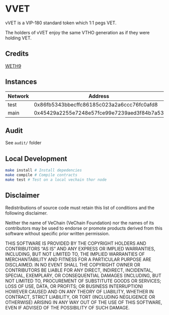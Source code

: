 # VVET

vVET is a VIP-180 standard token which 1:1 pegs VET.

The holders of vVET enjoy the same VTHO generation as if they were holding VET.

## Credits

[WETH9](https://github.com/gnosis/canonical-weth/commit/0dd1ea3e295eef916d0c6223ec63141137d22d67)

## Instances


| Network |                  Address                   |
| ------- | ------------------------------------------ |
| test    | 0x86fb5343bbecffc86185c023a2a6ccc76fc0afd8 |
| main    | 0x45429a2255e7248e57fce99e7239aed3f84b7a53 |

## Audit

See `audit/` folder

## Local Development
```bash
make install # Install depedencies
make compile # Compile contracts
make test # Test on a local vechain thor node
```

## Disclaimer
Redistributions of source code must retain this list of conditions and the following disclaimer.

Neither the name of VeChain (VeChain Foundation) nor the names of its contributors may be used to endorse or promote products derived from this software without specific prior written permission.

THIS SOFTWARE IS PROVIDED BY THE COPYRIGHT HOLDERS AND CONTRIBUTORS “AS IS” AND ANY EXPRESS OR IMPLIED WARRANTIES, INCLUDING, BUT NOT LIMITED TO, THE IMPLIED WARRANTIES OF MERCHANTABILITY AND FITNESS FOR A PARTICULAR PURPOSE ARE DISCLAIMED. IN NO EVENT SHALL THE COPYRIGHT OWNER OR CONTRIBUTORS BE LIABLE FOR ANY DIRECT, INDIRECT, INCIDENTAL, SPECIAL, EXEMPLARY, OR CONSEQUENTIAL DAMAGES (INCLUDING, BUT NOT LIMITED TO, PROCUREMENT OF SUBSTITUTE GOODS OR SERVICES; LOSS OF USE, DATA, OR PROFITS; OR BUSINESS INTERRUPTION) HOWEVER CAUSED AND ON ANY THEORY OF LIABILITY, WHETHER IN CONTRACT, STRICT LIABILITY, OR TORT (INCLUDING NEGLIGENCE OR OTHERWISE) ARISING IN ANY WAY OUT OF THE USE OF THIS SOFTWARE, EVEN IF ADVISED OF THE POSSIBILITY OF SUCH DAMAGE.
